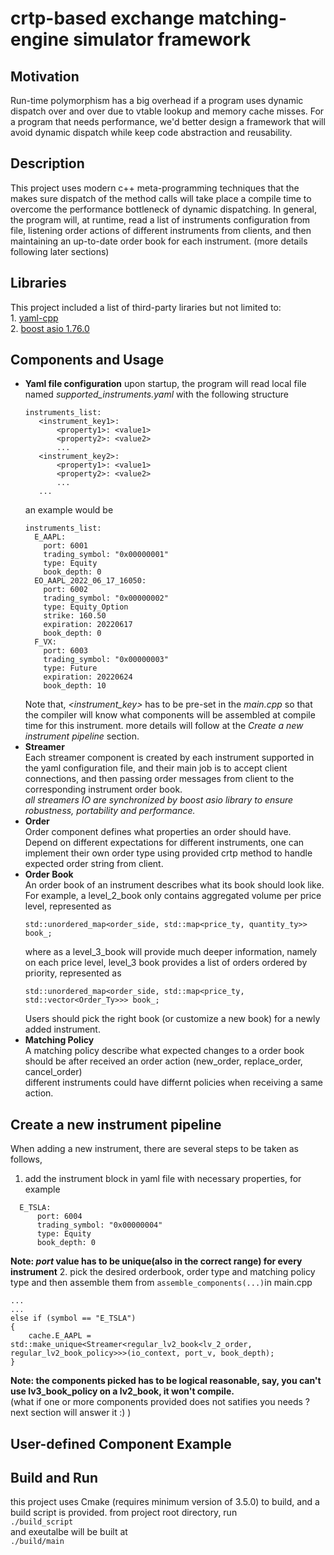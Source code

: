 # crtp-based exchange matching-engine simulator framework

## Motivation
  Run-time polymorphism has a big overhead if a program uses dynamic dispatch over and over due to vtable lookup and memory cache misses. For a program that needs performance, we'd better design a framework that will avoid dynamic dispatch while keep code abstraction and reusability.

## Description
  This project uses modern c++ meta-programming techniques that the makes sure dispatch of the method calls will take place a compile time to overcome the performance bottleneck of dynamic dispatching. In general, the program will, at runtime, read a list of instruments configuration from file, listening order actions of different instruments from clients, and then maintaining an up-to-date order book for each instrument. (more details following later sections)

## Libraries
  This project included a list of third-party liraries but not limited to:  
    1. [yaml-cpp](https://github.com/jbeder/yaml-cpp) </br>
    2. [boost asio 1.76.0](https://www.boost.org/doc/libs/1_76_0/doc/html/boost_asio.html)
    
## Components and Usage
  - **Yaml file configuration**
    upon startup, the program will read local file named *supported_instruments.yaml* with the following structure
    ```
    instruments_list:
       <instrument_key1>:
           <property1>: <value1>
           <property2>: <value2>
           ...
       <instrument_key2>:
           <property1>: <value1>
           <property2>: <value2>
           ...
       ...
    ```
    an example would be
    ```
    instruments_list:
      E_AAPL:
        port: 6001
        trading_symbol: "0x00000001"
        type: Equity
        book_depth: 0 
      EO_AAPL_2022_06_17_16050:
        port: 6002
        trading_symbol: "0x00000002"
        type: Equity_Option
        strike: 160.50
        expiration: 20220617
        book_depth: 0
      F_VX:
        port: 6003
        trading_symbol: "0x00000003"
        type: Future
        expiration: 20220624
        book_depth: 10
    ```
    Note that, *<instrument_key>* has to be pre-set in the *main.cpp* so that the compiler will know what components will be assembled at compile time for this instrument. more details will follow at the *Create a new instrument pipeline* section.
  - **Streamer**  
    Each streamer component is created by each instrument supported in the yaml configuration file, and their main job is to accept client connections, and then passing order messages from client to the corresponding instrument order book.  
    *all streamers IO are synchronized by boost asio library to ensure robustness, portability and performance.*
  - **Order**  
    Order component defines what properties an order should have. Depend on different expectations for different instruments, one can implement their own order type using provided crtp method to handle expected order string from client.
  - **Order Book**  
    An order book of an instrument describes what its book should look like. For example, a level_2_book only contains aggregated volume per price level, represented as
    ```
    std::unordered_map<order_side, std::map<price_ty, quantity_ty>> book_;
    ```
    where as a level_3_book will provide much deeper information, namely on each price level, level_3 book provides a list of orders ordered by priority, represented as
    ```
    std::unordered_map<order_side, std::map<price_ty, std::vector<Order_Ty>>> book_;
    ```
    Users should pick the right book (or customize a new book) for a newly added instrument.
  - **Matching Policy**  
    A matching policy describe what expected changes to a order book should be after received an order action (new_order, replace_order, cancel_order) </br>
    different instruments could have differnt policies when receiving a same action.
## Create a new instrument pipeline
When adding a new instrument, there are several steps to be taken as follows, </br>
  1. add the instrument block in yaml file with necessary properties, for example
  ```
    E_TSLA:
        port: 6004
        trading_symbol: "0x00000004"
        type: Equity
        book_depth: 0
  ```
  **Note: *port* value has to be unique(also in the correct range) for every instrument**
  2. pick the desired orderbook, order type and matching policy type and then assemble them from `assemble_components(...)`in main.cpp
  ```
  ...
  ...
  else if (symbol == "E_TSLA")
  {
      cache.E_AAPL = std::make_unique<Streamer<regular_lv2_book<lv_2_order, regular_lv2_book_policy>>>(io_context, port_v, book_depth);
  }
  ```
  **Note: the components picked has to be logical reasonable, say, you can't use lv3_book_policy on a lv2_book, it won't compile.** </br>
  (what if one or more components provided does not satifies you needs ? next section will answer it :) )
## User-defined Component Example

## Build and Run
  this project uses Cmake (requires minimum version of 3.5.0) to build, and a build script is provided.
  from project root directory, run </br>
  `./build_script` </br>
  and exeutalbe will be built at </br>
  `./build/main`
  
